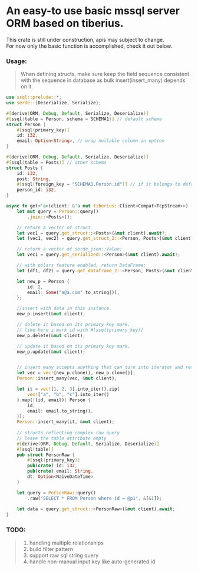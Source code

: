 # An easy-to use basic mssql server ORM based on tiberius.  

This crate is still under construction, apis may subject to change.   
For now only the basic function is accomplished, check it out below.
### Usage:
> When defining structs, make sure keep the field sequence consistent with the sequence in database as bulk insert(insert_many) depends on it. 
```rust
use ssql::prelude::*;
use serde::{Deserialize, Serialize};

#[derive(ORM, Debug, Default, Serialize, Deserialize)]
#[ssql(table = Person, schema = SCHEMA1)] // default schema
struct Person {
    #[ssql(primary_key)]
    id: i32,
    email: Option<String>, // wrap nullable column in option
}

#[derive(ORM, Debug, Default, Serialize, Deserialize)]
#[ssql(table = Posts)] // other schema
struct Posts {
    id: i32,
    post: String,
    #[ssql(foreign_key = "SCHEMA1.Person.id")] // if it belongs to default schema, just write TABLE.COLUMN
    person_id: i32,
}

async fn get<'a>(client: &'a mut tiberius::Client<Compat<TcpStream>>) -> SsqlResult<()> {
    let mut query = Person::query()
        .join::<Posts>();

    // return a vector of struct
    let vec1 = query.get_struct::<Posts>(&mut client).await?;
    let (vec1, vec2) = query.get_struct_2::<Person, Posts>(&mut client).await?;

    // return a vector of serde_json::Value;
    let vec1 = query.get_serialized::<Person>(&mut client).await?;

    // with polars feature enabled, return DataFrame;
    let (df1, df2) = query.get_dataframe_2::<Person, Posts>(&mut client).await?;

    let new_p = Person {
        id: 2,
        email: Some("a@a.com".to_string()),
    };

    //insert with data in this instance.
    new_p.insert(&mut client);

    // delete it based on its primary key mark.
    // like here i mark id with #[ssql(primary_key)]
    new_p.delete(&mut client);

    // update it based on its primary key mark.
    new_p.update(&mut client);


    // insert many accepts anything that can turn into iterator and return specific type, here is <Person>
    let vec = vec![new_p.clone(), new_p.clone()];
    Person::insert_many(vec, &mut client);

    let it = vec![1, 2, 3].into_iter().zip(
        vec!["a", "b", "c"].into_iter()
    ).map(|(id, email)| Person {
        id,
        email: email.to_string(),
    });
    Person::insert_many(it, &mut client);
    
    // structs reflecting complex raw query 
    // leave the table attribute empty
    #[derive(ORM, Debug, Default, Serialize, Deserialize)]
    #[ssql(table)] 
    pub struct PersonRaw {
        #[ssql(primary_key)]
        pub(crate) id: i32,
        pub(crate) email: String,
        dt: Option<NaiveDateTime>
    }

    let query = PersonRaw::query()
        .raw("SELECT * FROM Person where id = @p1", &[&1]);
    
    let data = query.get_struct::<PersonRaw>(&mut client).await;
}


```


### TODO:
> 1. handling multiple relationships
> 2. build filter pattern
> 3. support raw sql string query
> 4. handle non-manual input key like auto-generated id